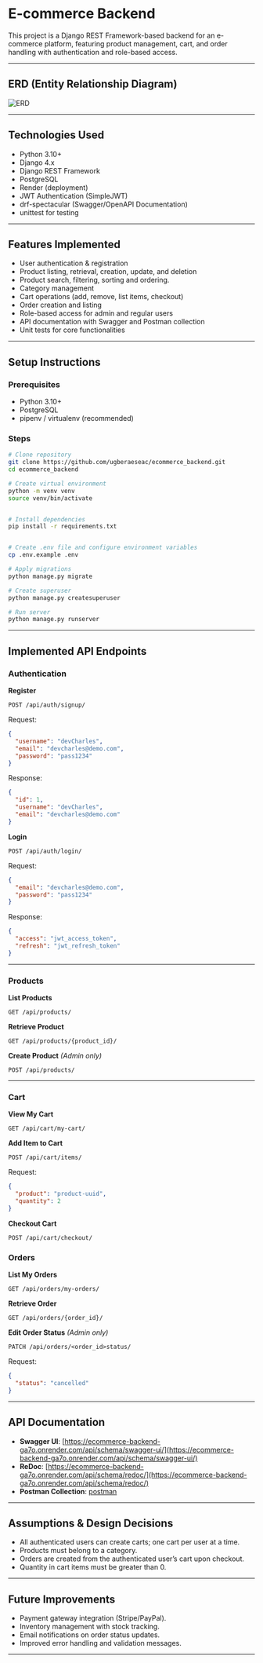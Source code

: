 # E-commerce Backend

This project is a Django REST Framework-based backend for an e-commerce platform, featuring product management, cart, and order handling with authentication and role-based access.

---

## ERD (Entity Relationship Diagram)
![ERD](https://i.postimg.cc/BbGYnRtz/ERdiagram-ecommerce-backend.png)

---

## Technologies Used
- Python 3.10+
- Django 4.x
- Django REST Framework
- PostgreSQL
- Render (deployment)
- JWT Authentication (SimpleJWT)
- drf-spectacular (Swagger/OpenAPI Documentation)
- unittest for testing

---

## Features Implemented
- User authentication & registration
- Product listing, retrieval, creation, update, and deletion
- Product search, filtering, sorting and ordering.
- Category management
- Cart operations (add, remove, list items, checkout)
- Order creation and listing
- Role-based access for admin and regular users
- API documentation with Swagger and Postman collection
- Unit tests for core functionalities

---

## Setup Instructions

### Prerequisites
- Python 3.10+
- PostgreSQL
- pipenv / virtualenv (recommended)

### Steps
```bash
# Clone repository
git clone https://github.com/ugberaeseac/ecommerce_backend.git
cd ecommerce_backend

# Create virtual environment
python -m venv venv
source venv/bin/activate  


# Install dependencies
pip install -r requirements.txt


# Create .env file and configure environment variables
cp .env.example .env

# Apply migrations
python manage.py migrate

# Create superuser
python manage.py createsuperuser

# Run server
python manage.py runserver
```

---

## Implemented API Endpoints

### Authentication
**Register**
```http
POST /api/auth/signup/
```
Request:
```json
{
  "username": "devCharles",
  "email": "devcharles@demo.com",
  "password": "pass1234"
}
```
Response:
```json
{
  "id": 1,
  "username": "devCharles",
  "email": "devcharles@demo.com"
}
```

**Login**
```http
POST /api/auth/login/
```
Request:
```json
{
  "email": "devcharles@demo.com",
  "password": "pass1234"
}
```
Response:
```json
{
  "access": "jwt_access_token",
  "refresh": "jwt_refresh_token"
}
```

---

### Products
**List Products**
```http
GET /api/products/
```

**Retrieve Product**
```http
GET /api/products/{product_id}/
```

**Create Product** *(Admin only)*
```http
POST /api/products/
```

---

### Cart
**View My Cart**
```http
GET /api/cart/my-cart/
```

**Add Item to Cart**
```http
POST /api/cart/items/
```
Request:
```json
{
  "product": "product-uuid",
  "quantity": 2
}
```

**Checkout Cart**
```http
POST /api/cart/checkout/
```

### Orders
**List My Orders**
```http
GET /api/orders/my-orders/
```

**Retrieve Order**
```http
GET /api/orders/{order_id}/
```

**Edit Order Status** *(Admin only)*
```http
PATCH /api/orders/<order_id>status/
```
Request:
```json
{
  "status": "cancelled"
}
```

---

## API Documentation
- **Swagger UI**: [https://ecommerce-backend-ga7o.onrender.com/api/schema/swagger-ui/](https://ecommerce-backend-ga7o.onrender.com/api/schema/swagger-ui/)
- **ReDoc**: [https://ecommerce-backend-ga7o.onrender.com/api/schema/redoc/](https://ecommerce-backend-ga7o.onrender.com/api/schema/redoc/)
- **Postman Collection**: [postman](postman)

---

## Assumptions & Design Decisions
- All authenticated users can create carts; one cart per user at a time.
- Products must belong to a category.
- Orders are created from the authenticated user’s cart upon checkout.
- Quantity in cart items must be greater than 0.

---

## Future Improvements
- Payment gateway integration (Stripe/PayPal).
- Inventory management with stock tracking.
- Email notifications on order status updates.
- Improved error handling and validation messages.

---
